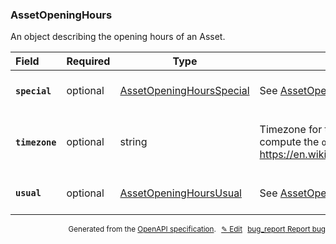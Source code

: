 <!--- This is a generated file, do not edit! -->
<!--- [START woosmap_http_schema_assetopeninghours] -->
<h3 class="schema-object" id="AssetOpeningHours">AssetOpeningHours</h3>

An object describing the opening hours of an Asset.

| Field                                                                                                      | Required | Type                                                                             | Description                                                                                                                                                                                                                                                                                                         |
| :--------------------------------------------------------------------------------------------------------- | -------- | -------------------------------------------------------------------------------- | ------------------------------------------------------------------------------------------------------------------------------------------------------------------------------------------------------------------------------------------------------------------------------------------------------------------- |
| <h4 id="AssetOpeningHours-special" class="add-link schema-object-property-key"><code>special</code></h4>   | optional | [AssetOpeningHoursSpecial](#AssetOpeningHoursSpecial "AssetOpeningHoursSpecial") | See [AssetOpeningHoursSpecial](#AssetOpeningHoursSpecial "AssetOpeningHoursSpecial") for more information.                                                                                                                                                                                                          |
| <h4 id="AssetOpeningHours-timezone" class="add-link schema-object-property-key"><code>timezone</code></h4> | optional | string                                                                           | <div class="nonref-property-description"><p>Timezone for the Opening Hours of an Asset. It is used to compute the <code>open_now</code> property of an asset. see <a href="https://en.wikipedia.org/wiki/List_of_tz_database_time_zones">https://en.wikipedia.org/wiki/List_of_tz_database_time_zones</a></p></div> |
| <h4 id="AssetOpeningHours-usual" class="add-link schema-object-property-key"><code>usual</code></h4>       | optional | [AssetOpeningHoursUsual](#AssetOpeningHoursUsual "AssetOpeningHoursUsual")       | See [AssetOpeningHoursUsual](#AssetOpeningHoursUsual "AssetOpeningHoursUsual") for more information.                                                                                                                                                                                                                |

<p style="text-align: right; font-size: smaller;">Generated from the <a data-label="openapi-github" href="https://github.com/woosmap/openapi-specification" title="Woosmap OpenAPI Specification" class="external">OpenAPI specification</a>.
<a data-label="openapi-github-woosmap-http-schema-assetopeninghours" data-action="edit" style="margin-left: 5px;" href="https://github.com/woosmap/openapi-specification/blob/main/specification/schemas/AssetOpeningHours.yml" title="Edit on GitHub">✎ Edit</a>
<a data-label="openapi-github-woosmap-http-schema-assetopeninghours" data-action="bug" style="margin-left: 5px;" href="https://github.com/woosmap/openapi-specification/issues/new?assignees=&labels=type%3A+bug%2C+triage+me&template=bug_report.md&title=[schemas] Bug - AssetOpeningHours" title="File bug for schemas on GitHub"><span class="material-icons">bug_report</span> Report bug</a>
</p>

<!--- [END woosmap_http_schema_assetopeninghours] -->
